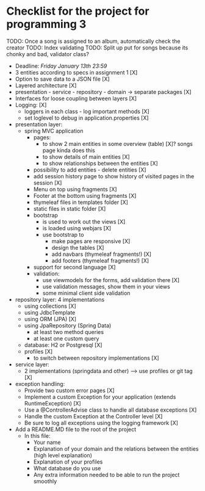 # Checklist for the project for programming 3

TODO: Once a song is assigned to an album, automatically check the creator
TODO: Index validating
TODO: Split up put for songs because its chonky and bad, validator class?

- Deadline: *Friday January 13th 23:59*
- 3 entities according to specs in assignment 1 [X]
- Option to save data to a JSON file [X]
- Layered architecture [X]
- presentation - service - repository - domain → separate packages [X]
- Interfaces for loose coupling between layers [X]
- Logging: [X]
    - loggers in each class - log important methods [X]
    - set loglevel to debug in application.properties [X]
- presentation layer:
    - spring MVC application
        - pages:
            - to show 2 main entities in some overview (table) [X]? songs page kinda does this
            - to show details of main entities [X]
            - to show relationships between the entities [X]
        - possibility to add entities - delete entities [X]
        - add session history page to show history of visited pages in the session [X]
        - Menu on top using fragments [X]
        - Footer at the bottom using fragments [X]
        - thymeleaf files in templates folder [X]
        - static files in static folder [X]
        - bootstrap
            - is used to work out the views [X]
            - is loaded using webjars [X]
            - use bootstrap to
                - make pages are responsive [X]
                - design the tables [X]
                - add navbars (thymeleaf fragments!) [X]
                - add footers (thymeleaf fragments!) [X]
        - support for second language [X]
        - validation:
            - use viewmodels for the forms, add validation there [X]
            - use validation messages, show them in your views
            - some minimal client side validation
- repository layer: 4 implementations
    - using collections [X]
    - using JdbcTemplate
    - using ORM (JPA) [X]
    - using JpaRepository (Spring Data)
        - at least two method queries
        - at least one custom query
    - database: H2 or Postgresql [X]
    - profiles [X]
        - to switch between repository implementations [X]
- service layer:
    - 2 implementations (springdata and other) --> use profiles or git tag [X]
- exception handling:
    - Provide two custom error pages [X]
    - Implement a custom Exception for your application (extends RuntimeException) [X]
    - Use a @ControllerAdvise class to handle all database exceptions [X]
    - Handle the custom Exception at the Controller level [X]
    - Be sure to log all exceptions using the logging framework [X]
- Add a README.MD file to the root of the project
    - In this file:
        - Your name
        - Explanation of your domain and the relations between the entities (high level explanation)
        - Explanation of your profiles
        - What database do you use
        - Any extra information needed to be able to run the project smoothly